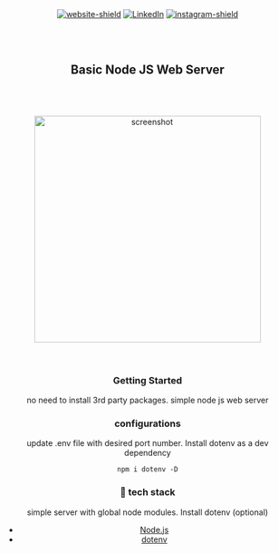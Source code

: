 <div id="top"></div>
<div align="center">
    
</br>
</br>

[![website-shield][website-shield]][website-url] [![LinkedIn][linkedin-shield]][linkedin-url] [![instagram-shield][instagram-shield]][instagram-url]

</br>
</br>

</div>

<div align="center">
    
<div>

## Basic Node JS Web Server

<br>
<br>
<br>

<div align="center"> 
  <img src="https://nodejs.org/static/images/logo.svg" width="400" alt="screenshot" />
</div>

<br>
<br>

### Getting Started

<p>
no need to install 3rd party packages. simple node js web server</p>

### configurations

<p>
update .env file with desired port number. Install dotenv as a dev dependency
</p>

`npm i dotenv -D`

### :space_invader: tech stack

<p>simple server with global node modules. Install dotenv (optional)</p>

- [Node.js](https://nodejs.org/en/docs/)
- [dotenv](https://www.npmjs.com/package/dotenv)
    </div>

<!-- [contributors-shield]: https://img.shields.io/github/contributors/othneildrew/Best-README-Template.svg?style=for-the-badge -->

<!-- [contributors-url]: https://github.com/othneildrew/Best-README-Template/graphs/contributors -->

<!-- [forks-shield]: https://img.shields.io/github/forks/othneildrew/Best-README-Template.svg?style=for-the-badge -->
<!-- [forks-url]: https://github.com/othneildrew/Best-README-Template/network/members
[stars-shield]: https://img.shields.io/github/stars/othneildrew/Best-README-Template.svg?style=for-the-badge
[stars-url]: https://github.com/othneildrew/Best-README-Template/stargazers
[issues-shield]: https://img.shields.io/github/issues/othneildrew/Best-README-Template.svg?style=for-the-badge
[issues-url]: https://github.com/othneildrew/Best-README-Template/issues
[license-shield]: https://img.shields.io/github/license/othneildrew/Best-README-Template.svg?style=for-the-badge
[license-url]: https://img.shields.io/badge/Netlify-00C7B7?style=for-the-badge&logo=netlify&logoColor=white -->

[linkedin-shield]: https://img.shields.io/badge/linkedin-blue?style=for-the-badge&logo=linkedin
[linkedin-url]: https://www.linkedin.com/in/cristoval
[instagram-shield]: https://img.shields.io/badge/instagram-orange?style=for-the-badge&logo=instagram&logoColor=white
[instagram-url]: https://www.instagram/cristhedev
[website-shield]: https://img.shields.io/badge/website-gray?style=for-the-badge&logo=stylelint&logoColor=white
[website-url]: https://www.cristhedev.com
